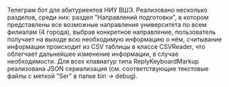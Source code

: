Телеграм бот для абитуриентов НИУ ВШЭ. 
Реализовано несколько разделов, среди них: раздел "Направлений подготовки", в котором представлены все возможные направления университета по всем филиалам (4 города), выбрав конкретное направление, пользователь получает на выходе всю необходимую информацию о нём, считывание информации происходит из CSV таблицы в классе CSVReader, что облегчает дальнейшее изменение информации, в случае необходимости. Для всех клавиатур типа ReplyKeyboardMarkup реализована JSON сериализация (см. соответствующие текстовые файлы с меткой "Ser" в папке bin -> debug). 
